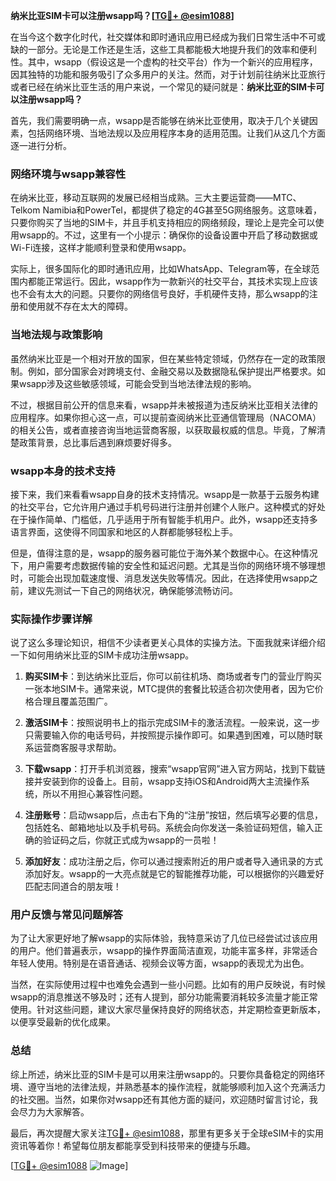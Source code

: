 **纳米比亚SIM卡可以注册wsapp吗？[[TG💪+ @esim1088](https://t.me/s/esim1088)]**

在当今这个数字化时代，社交媒体和即时通讯应用已经成为我们日常生活中不可或缺的一部分。无论是工作还是生活，这些工具都能极大地提升我们的效率和便利性。其中，wsapp（假设这是一个虚构的社交平台）作为一个新兴的应用程序，因其独特的功能和服务吸引了众多用户的关注。然而，对于计划前往纳米比亚旅行或者已经在纳米比亚生活的用户来说，一个常见的疑问就是：**纳米比亚的SIM卡可以注册wsapp吗？**

首先，我们需要明确一点，wsapp是否能够在纳米比亚使用，取决于几个关键因素，包括网络环境、当地法规以及应用程序本身的适用范围。让我们从这几个方面逐一进行分析。

### 网络环境与wsapp兼容性

在纳米比亚，移动互联网的发展已经相当成熟。三大主要运营商——MTC、Telkom Namibia和PowerTel，都提供了稳定的4G甚至5G网络服务。这意味着，只要你购买了当地的SIM卡，并且手机支持相应的网络频段，理论上是完全可以使用wsapp的。不过，这里有一个小提示：确保你的设备设置中开启了移动数据或Wi-Fi连接，这样才能顺利登录和使用wsapp。

实际上，很多国际化的即时通讯应用，比如WhatsApp、Telegram等，在全球范围内都能正常运行。因此，wsapp作为一款新兴的社交平台，其技术实现上应该也不会有太大的问题。只要你的网络信号良好，手机硬件支持，那么wsapp的注册和使用就不存在太大的障碍。

### 当地法规与政策影响

虽然纳米比亚是一个相对开放的国家，但在某些特定领域，仍然存在一定的政策限制。例如，部分国家会对跨境支付、金融交易以及数据隐私保护提出严格要求。如果wsapp涉及这些敏感领域，可能会受到当地法律法规的影响。

不过，根据目前公开的信息来看，wsapp并未被报道为违反纳米比亚相关法律的应用程序。如果你担心这一点，可以提前查阅纳米比亚通信管理局（NACOMA）的相关公告，或者直接咨询当地运营商客服，以获取最权威的信息。毕竟，了解清楚政策背景，总比事后遇到麻烦要好得多。

### wsapp本身的技术支持

接下来，我们来看看wsapp自身的技术支持情况。wsapp是一款基于云服务构建的社交平台，它允许用户通过手机号码进行注册并创建个人账户。这种模式的好处在于操作简单、门槛低，几乎适用于所有智能手机用户。此外，wsapp还支持多语言界面，这使得不同国家和地区的人群都能够轻松上手。

但是，值得注意的是，wsapp的服务器可能位于海外某个数据中心。在这种情况下，用户需要考虑数据传输的安全性和延迟问题。尤其是当你的网络环境不够理想时，可能会出现加载速度慢、消息发送失败等情况。因此，在选择使用wsapp之前，建议先测试一下自己的网络状况，确保能够流畅访问。

### 实际操作步骤详解

说了这么多理论知识，相信不少读者更关心具体的实操方法。下面我就来详细介绍一下如何用纳米比亚的SIM卡成功注册wsapp。

1. **购买SIM卡**：到达纳米比亚后，你可以前往机场、商场或者专门的营业厅购买一张本地SIM卡。通常来说，MTC提供的套餐比较适合初次使用者，因为它价格合理且覆盖范围广。
   
2. **激活SIM卡**：按照说明书上的指示完成SIM卡的激活流程。一般来说，这一步只需要输入你的电话号码，并按照提示操作即可。如果遇到困难，可以随时联系运营商客服寻求帮助。

3. **下载wsapp**：打开手机浏览器，搜索“wsapp官网”进入官方网站，找到下载链接并安装到你的设备上。目前，wsapp支持iOS和Android两大主流操作系统，所以不用担心兼容性问题。

4. **注册账号**：启动wsapp后，点击右下角的“注册”按钮，然后填写必要的信息，包括姓名、邮箱地址以及手机号码。系统会向你发送一条验证码短信，输入正确的验证码之后，你就正式成为wsapp的一员啦！

5. **添加好友**：成功注册之后，你可以通过搜索附近的用户或者导入通讯录的方式添加好友。wsapp的一大亮点就是它的智能推荐功能，可以根据你的兴趣爱好匹配志同道合的朋友哦！

### 用户反馈与常见问题解答

为了让大家更好地了解wsapp的实际体验，我特意采访了几位已经尝试过该应用的用户。他们普遍表示，wsapp的操作界面简洁直观，功能丰富多样，非常适合年轻人使用。特别是在语音通话、视频会议等方面，wsapp的表现尤为出色。

当然，在实际使用过程中也难免会遇到一些小问题。比如有的用户反映说，有时候wsapp的消息推送不够及时；还有人提到，部分功能需要消耗较多流量才能正常使用。针对这些问题，建议大家尽量保持良好的网络状态，并定期检查更新版本，以便享受最新的优化成果。

### 总结

综上所述，纳米比亚的SIM卡是可以用来注册wsapp的。只要你具备稳定的网络环境、遵守当地的法律法规，并熟悉基本的操作流程，就能够顺利加入这个充满活力的社交圈。当然，如果你对wsapp还有其他方面的疑问，欢迎随时留言讨论，我会尽力为大家解答。

最后，再次提醒大家关注[TG💪+ @esim1088](https://t.me/s/esim1088)，那里有更多关于全球eSIM卡的实用资讯等着你！希望每位朋友都能享受到科技带来的便捷与乐趣。

[[TG💪+ @esim1088](https://t.me/s/esim1088) ![Image](https://i.postimg.cc/4NQfJmqS/Snipaste-2025-05-13-00-14-12.png)]